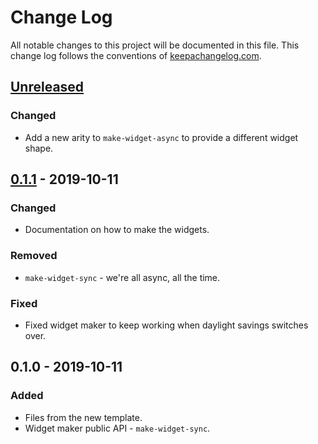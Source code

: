 # Change Log
All notable changes to this project will be documented in this file. This change log follows the conventions of [keepachangelog.com](http://keepachangelog.com/).

## [Unreleased]
### Changed
- Add a new arity to `make-widget-async` to provide a different widget shape.

## [0.1.1] - 2019-10-11
### Changed
- Documentation on how to make the widgets.

### Removed
- `make-widget-sync` - we're all async, all the time.

### Fixed
- Fixed widget maker to keep working when daylight savings switches over.

## 0.1.0 - 2019-10-11
### Added
- Files from the new template.
- Widget maker public API - `make-widget-sync`.

[Unreleased]: https://github.com/your-name/tran-script/compare/0.1.1...HEAD
[0.1.1]: https://github.com/your-name/tran-script/compare/0.1.0...0.1.1
